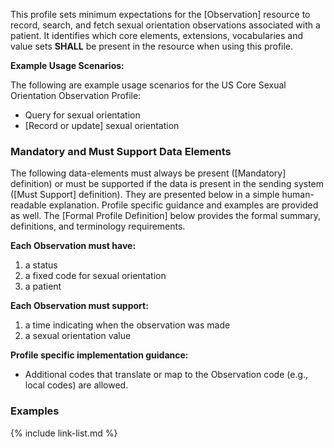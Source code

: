 <div markdown="1" class="new-content">

 This profile sets minimum expectations for the [Observation] resource to record, search, and fetch sexual orientation observations associated with a patient.  It identifies which core elements, extensions, vocabularies and value sets **SHALL** be present in the resource when using this profile.

**Example Usage Scenarios:**

The following are example usage scenarios for the US Core Sexual Orientation Observation Profile:

- Query for sexual orientation 
- [Record or update] sexual orientation

### Mandatory and Must Support Data Elements

The following data-elements must always be present ([Mandatory] definition) or must be supported if the data is present in the sending system ([Must Support] definition). They are presented below in a simple human-readable explanation.  Profile specific guidance and examples are provided as well.  The [Formal Profile Definition] below provides the  formal summary, definitions, and  terminology requirements.  

**Each Observation must have:**

1. a status
1. a fixed code for sexual orientation
1. a patient


**Each Observation must support:**

1. a time indicating when the observation was made
1. a sexual orientation value


**Profile specific implementation guidance:**

* Additional codes that translate or map to the Observation code (e.g., local codes) are allowed. 
   
### Examples

</div>


{% include link-list.md %}
